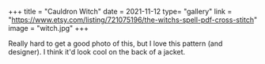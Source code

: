 +++
title = "Cauldron Witch"
date = 2021-11-12
type= "gallery"
link = "https://www.etsy.com/listing/721075196/the-witchs-spell-pdf-cross-stitch"
image = "witch.jpg"
+++

Really hard to get a good photo of this, but I love this pattern (and designer). I think it'd look cool on the back of a jacket.